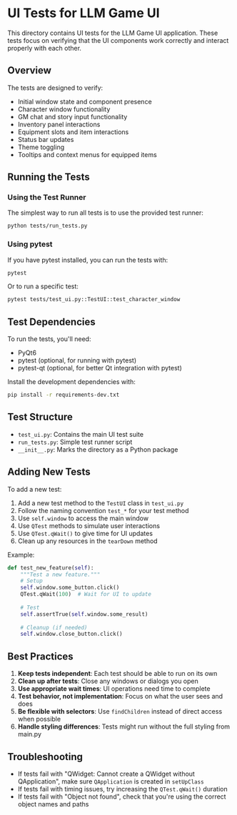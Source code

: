 # UI Tests for LLM Game UI

This directory contains UI tests for the LLM Game UI application. These tests focus on verifying that the UI components work correctly and interact properly with each other.

## Overview

The tests are designed to verify:
- Initial window state and component presence
- Character window functionality
- GM chat and story input functionality
- Inventory panel interactions
- Equipment slots and item interactions
- Status bar updates
- Theme toggling
- Tooltips and context menus for equipped items

## Running the Tests

### Using the Test Runner

The simplest way to run all tests is to use the provided test runner:

```bash
python tests/run_tests.py
```

### Using pytest

If you have pytest installed, you can run the tests with:

```bash
pytest
```

Or to run a specific test:

```bash
pytest tests/test_ui.py::TestUI::test_character_window
```

## Test Dependencies

To run the tests, you'll need:
- PyQt6
- pytest (optional, for running with pytest)
- pytest-qt (optional, for better Qt integration with pytest)

Install the development dependencies with:

```bash
pip install -r requirements-dev.txt
```

## Test Structure

- `test_ui.py`: Contains the main UI test suite
- `run_tests.py`: Simple test runner script
- `__init__.py`: Marks the directory as a Python package

## Adding New Tests

To add a new test:

1. Add a new test method to the `TestUI` class in `test_ui.py`
2. Follow the naming convention `test_*` for your test method
3. Use `self.window` to access the main window
4. Use `QTest` methods to simulate user interactions
5. Use `QTest.qWait()` to give time for UI updates
6. Clean up any resources in the `tearDown` method

Example:

```python
def test_new_feature(self):
    """Test a new feature."""
    # Setup
    self.window.some_button.click()
    QTest.qWait(100)  # Wait for UI to update
    
    # Test
    self.assertTrue(self.window.some_result)
    
    # Cleanup (if needed)
    self.window.close_button.click()
```

## Best Practices

1. **Keep tests independent**: Each test should be able to run on its own
2. **Clean up after tests**: Close any windows or dialogs you open
3. **Use appropriate wait times**: UI operations need time to complete
4. **Test behavior, not implementation**: Focus on what the user sees and does
5. **Be flexible with selectors**: Use `findChildren` instead of direct access when possible
6. **Handle styling differences**: Tests might run without the full styling from main.py

## Troubleshooting

- If tests fail with "QWidget: Cannot create a QWidget without QApplication", make sure `QApplication` is created in `setUpClass`
- If tests fail with timing issues, try increasing the `QTest.qWait()` duration
- If tests fail with "Object not found", check that you're using the correct object names and paths 